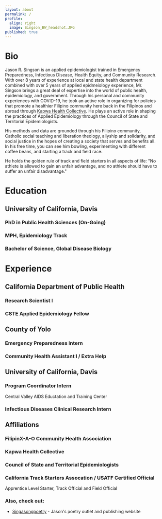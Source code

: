 ```yaml
---
layout: about
permalink: /
profile:
  align: right
  image: Singson_BW_headshot.JPG
published: true
---
```


# Bio
Jason R. Singson is an applied epidemiologist trained in Emergency Preparedness, Infectious Disease, Health Equity, and Community Research. With over 8 years of experience at local and state health department combined with over 5 years of applied epidmeiology experience, Mr. Singson brings a great deal of expertise into the world of public health, epidemiology, and government. Through his personal and community experiences with COVID-19, he took an active role in organizing for policies that promote a healthier Filipino community here back in the Filipinos and abroad through [Kapwa Health Collective](https://instagram.com/kapwahealthsf). He plays an active role in shaping the practices of Applied Epidemiology through the Council of State and Territorial Epidemiologists.

His methods and data are grounded through his Filipino community, Catholic social teaching and liberation theology, allyship and solidarity, and social justice in the hopes of creating a society that serves and benefits all. In his free time, you can see him bowling, experimenting with different coffee beans, and starting a track and field race.

He holds the golden rule of track and field starters in all aspects of life: "No athlete is allowed to gain an unfair advantage, and no athlete should have to suffer an unfair disadvantage."

# Education
## University of California, Davis
### PhD in Public Health Sciences (On-Going)
### MPH, Epidemiology Track
### Bachelor of Science, Global Disease Biology

# Experience
## California Department of Public Health
### Research Scientist I

### CSTE Applied Epidemiology Fellow

## County of Yolo
### Emergency Preparedness Intern

### Community Health Assistant I / Extra Help

## University of California, Davis
### Program Coordinator Intern
Central Valley AIDS Eductation and Training Center
### Infectious Diseases Clinical Research Intern

## Affiliations
### FilipinX-A-O Community Health Association
### Kapwa Health Collective
### Council of State and Territorial Epidemiologists
### California Track Starters Assocation / USATF Certified Official
Apprentice Level Starter, Track Official and Field Official

### Also, check out:

- [Singasongpoetry](singasongpoetry.weebly.com) - Jason's poetry outlet and publishing website
